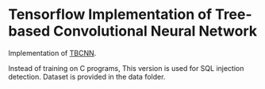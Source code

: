 # Tensorflow Implementation of Tree-based Convolutional Neural Network

Implementation of [TBCNN](https://sites.google.com/site/treebasedcnn/).

Instead of training on C programs, This version is used for SQL injection detection. Dataset is provided in the data folder.
